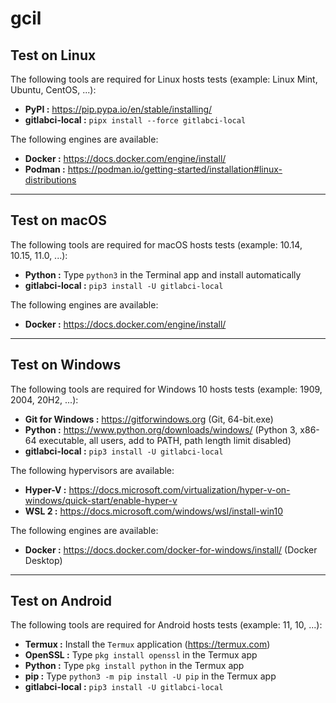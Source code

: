 # gcil

## Test on Linux

The following tools are required for Linux hosts tests (example: Linux Mint, Ubuntu, CentOS, ...):

- **PyPI :** <https://pip.pypa.io/en/stable/installing/>
- **gitlabci-local :** `pipx install --force gitlabci-local`

The following engines are available:

- **Docker :** <https://docs.docker.com/engine/install/>
- **Podman :** <https://podman.io/getting-started/installation#linux-distributions>

---

## Test on macOS

The following tools are required for macOS hosts tests (example: 10.14, 10.15, 11.0, ...):

- **Python :** Type `python3` in the Terminal app and install automatically
- **gitlabci-local :** `pip3 install -U gitlabci-local`

The following engines are available:

- **Docker :** <https://docs.docker.com/engine/install/>

---

## Test on Windows

The following tools are required for Windows 10 hosts tests (example: 1909, 2004, 20H2, ...):

- **Git for Windows :** <https://gitforwindows.org> (Git, 64-bit.exe)
- **Python :** <https://www.python.org/downloads/windows/> (Python 3, x86-64 executable, all users, add to PATH, path length limit disabled)
- **gitlabci-local :** `pip3 install -U gitlabci-local`

The following hypervisors are available:

- **Hyper-V :** <https://docs.microsoft.com/virtualization/hyper-v-on-windows/quick-start/enable-hyper-v>
- **WSL 2 :** <https://docs.microsoft.com/windows/wsl/install-win10>

The following engines are available:

- **Docker :** <https://docs.docker.com/docker-for-windows/install/> (Docker Desktop)

---

## Test on Android

The following tools are required for Android hosts tests (example: 11, 10, ...):

- **Termux :** Install the `Termux` application (<https://termux.com>)
- **OpenSSL :** Type `pkg install openssl` in the Termux app
- **Python :** Type `pkg install python` in the Termux app
- **pip :** Type `python3 -m pip install -U pip` in the Termux app
- **gitlabci-local :** `pip3 install -U gitlabci-local`
